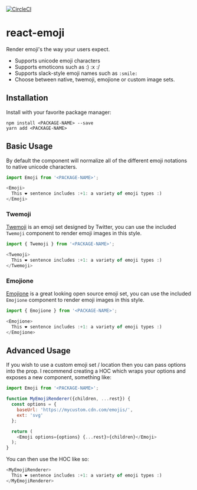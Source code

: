 [![CircleCI](https://circleci.com/gh/tommoor/react-emoji.svg?style=svg)](https://circleci.com/gh/tommoor/react-emoji)

# react-emoji

Render emoji's the way your users expect.

- Supports unicode emoji characters
- Supports emoticons such as :) :x :/
- Supports slack-style emoji names such as `:smile:`
- Choose between native, twemoji, emojione or custom image sets.


## Installation

Install with your favorite package manager:
```
npm install <PACKAGE-NAME> --save
yarn add <PACKAGE-NAME>
```

## Basic Usage

By default the component will normalize all of the different emoji notations to
native unicode characters.

```javascript
import Emoji from '<PACKAGE-NAME>';

<Emoji>
  This ❤️ sentence includes :+1: a variety of emoji types :)
</Emoji>
```

### Twemoji

[Twemoji](https://github.com/twitter/twemoji) is an emoji set designed by Twitter,
you can use the included `Twemoji` component to render emoji images in this style.

```javascript
import { Twemoji } from '<PACKAGE-NAME>';

<Twemoji>
  This ❤️ sentence includes :+1: a variety of emoji types :)
</Twemoji>
```

### Emojione

[Emojione](https://github.com/Ranks/emojione) is a great looking open source emoji set,
you can use the included `Emojione` component to render emoji images in this style.

```javascript
import { Emojione } from '<PACKAGE-NAME>';

<Emojione>
  This ❤️ sentence includes :+1: a variety of emoji types :)
</Emojione>
```

## Advanced Usage

If you wish to use a custom emoji set / location then you can pass options into
the prop. I recommend creating a HOC which wraps your options and exposes a new
component, something like:

```javascript
import Emoji from '<PACKAGE-NAME>';

function MyEmojiRenderer({children, ...rest}) {
  const options = {
    baseUrl: 'https://mycustom.cdn.com/emojis/',
    ext: 'svg'
  };

  return (
    <Emoji options={options} {...rest}>{children}</Emoji>
  );
}
```

You can then use the HOC like so:

```javascript
<MyEmojiRenderer>
  This ❤️ sentence includes :+1: a variety of emoji types :)
</MyEmojiRenderer>
```

